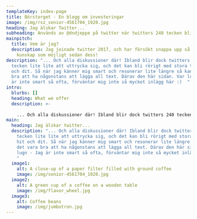 ```yaml
---
templateKey: index-page
title: Börstorget - En blogg om investeringar
image: /img/rsz_senior-4561704_1920.jpg
heading: Jag älskar Twitter...
subheading: Används av @dndjeppe på twitter när twitters 240 tecken blir för lite!
mainpitch:
  title: Vem är jag?
  description: Jag joinade twitter 2017, och har försökt snappa upp så mycket
    kunskap som möjligt sedan dess!
description: "... Och alla diskussioner där! Ibland blir dock twitters 240
  tecken lite lite att uttrycka sig, och det kan bli rörigt med stora trådar hit
  och dit. Så när jag känner mig smart och resonerar lite längre så kan det vara
  bra att ha någonstans att lägga all text. Därav den här sidan. Var lugn - Jag
  är inte smart så ofta, förväntar mig inte så mycket inlägg här :)  "
intro:
  blurbs: []
  heading: What we offer
  description: >-
    
    ... Och alla diskussioner där! Ibland blir dock twitters 240 tecken lite lite att uttrycka sig på, och det kan bli rörigt med stora trådar hit och dit. Så när jag känner mig smart och resonerar lite längre så kan det vara bra att ha någonstans att lägga all text. Därav den här sidan. Var lugn - Jag är inte smart så ofta, förväntar mig inte så mycket inlägg här :) 
main:
  heading: Jag älskar twitter...
  description: "... Och alla diskussioner där! Ibland blir dock twitters 240
    tecken lite lite att uttrycka sig, och det kan bli rörigt med stora trådar
    hit och dit. Så när jag känner mig smart och resonerar lite längre så kan
    det vara bra att ha någonstans att lägga all text. Därav den här sidan. Var
    lugn - Jag är inte smart så ofta, förväntar mig inte så mycket inlägg här :)
    "
  image1:
    alt: A close-up of a paper filter filled with ground coffee
    image: /img/senior-4561704_1920.jpg
  image2:
    alt: A green cup of a coffee on a wooden table
    image: /img/flavor_wheel.jpg
  image3:
    alt: Coffee beans
    image: /img/jumbotron.jpg
---
```

